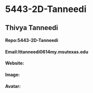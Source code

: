# 5443-2D-Tanneedi
## Thivya Tanneedi
#### Repo:5443-2D-Tanneedi
#### Email:lttanneedi0614my.msutexas.edu 
#### Website: 
#### Image:
#### Avatar:
